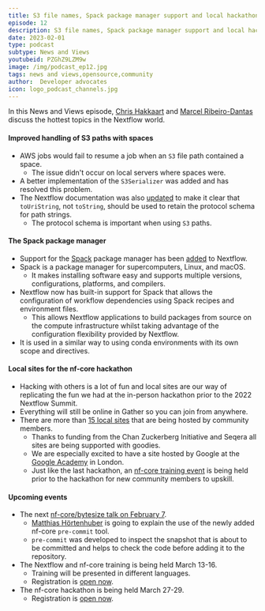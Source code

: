 ```yaml
---
title: S3 file names, Spack package manager support and local hackathon sites.
episode: 12
description: S3 file names, Spack package manager support and local hackathon sites.
date: 2023-02-01
type: podcast
subtype: News and Views
youtubeid: PZGhZ9LZM9w
image: /img/podcast_ep12.jpg
tags: news and views,opensource,community
author:  Developer advocates
icon: logo_podcast_channels.jpg
---
```


In this News and Views episode, [Chris Hakkaart](https://twitter.com/chris_hakk) and [Marcel Ribeiro-Dantas](https://twitter.com/mribeirodantas) discuss the hottest topics in the Nextflow world.

<!-- end-archive-description -->

#### Improved handling of S3 paths with spaces

- AWS jobs would fail to resume a job when an `S3` file path contained a space.
    - The issue didn't occur on local servers where spaces were.
- A better implementation of the `S3Serializer` was added and has resolved this problem.
- The Nextflow documentation was also [updated](https://github.com/nextflow-io/nextflow/commit/2fe2322773dc943d52160e8fa8331b91ba74268c) to make it clear that `toUriString`, not `toString`, should be used to retain the protocol schema for path strings.
    - The protocol schema is important when using `S3` paths.

#### The Spack  package manager

- Support for the [Spack](https://spack.io) package manager has been [added](https://github.com/nextflow-io/nextflow/pull/3580) to Nextflow.
- Spack is a package manager for supercomputers, Linux, and macOS.
    - It makes installing software easy and supports multiple versions, configurations, platforms, and compilers.
- Nextflow now has built-in support for Spack that allows the configuration of workflow dependencies using Spack recipes and environment files.
    - This allows Nextflow applications to build packages from source on the compute infrastructure whilst taking advantage of the configuration flexibility provided by Nextflow.
- It is used in a similar way to using conda environments with its own scope and directives.

#### Local sites for the nf-core hackathon

- Hacking with others is a lot of fun and local sites are our way of replicating the fun we had at the in-person hackathon prior to the 2022 Nextflow Summit.
- Everything will still be online in Gather so you can join from anywhere.
- There are more than [15 local sites](https://nf-co.re/events/2023/hackathon-march-2023#local-events) that are being hosted by community members.
    - Thanks to funding from the Chan Zuckerberg Initiative and Seqera all sites are being supported with goodies.
    - We are especially excited to have a site hosted by Google at the [Google Academy](https://nf-co.re/events/2023/hackathon-march-2023/uk-google.md) in London.
    - Just like the last hackathon, an [nf-core training event](https://nf-co.re/events/2023/training-march-2023) is being held prior to the hackathon for new community members to upskill.

#### Upcoming events

- The next [nf-core/bytesize talk on February 7](https://nf-co.re/events/2023/bytesize_precommit).
    - [Matthias Hörtenhuber](https://github.com/mashehu) is going to explain the use of the newly added nf-core `pre-commit` tool.
    - `pre-commit` was developed to inspect the snapshot that is about to be committed and helps to check the code before adding it to the repository.
- The Nextflow and nf-core training is being held March 13-16.
    - Training will be presented in different languages.
    - Registration is [open now](https://nf-co.re/events/2023/training-march-2023).
- The nf-core hackathon is being held March 27-29.
    - Registration is [open now](https://nf-co.re/events/2023/hackathon-march-2023).
